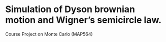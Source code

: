 # Simulation of Dyson brownian motion and Wigner’s semicircle law.
Course Project on Monte Carlo (MAP564)

